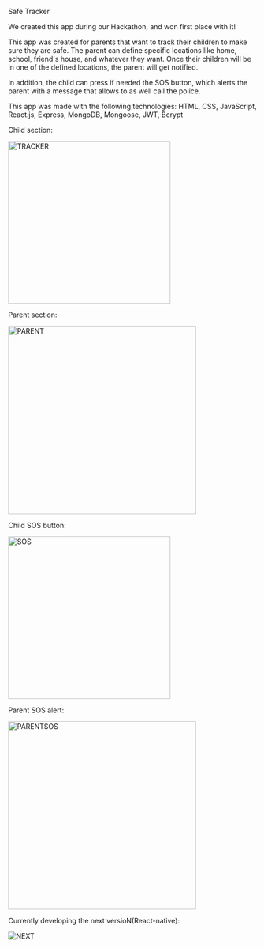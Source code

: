 Safe Tracker

We created this app during our Hackathon, and won first place with it!

This app was created for parents that want to track their children to make sure they are safe. The parent can define specific locations like home, school, friend's house, and whatever they want. Once their children will be in one of the defined locations, the parent will get notified.

In addition, the child can press if needed the SOS button, which alerts the parent with a message that allows to as well call the police.

This app was made with the following technologies:
HTML, CSS, JavaScript, React.js, Express, MongoDB, Mongoose, JWT, Bcrypt

Child section:

<img width="329" alt="TRACKER" src="https://user-images.githubusercontent.com/108272013/202144875-9e47afaf-c475-453f-b502-ff6f3d5545d7.png">




Parent section:

 <img width="381" alt="PARENT" src="https://user-images.githubusercontent.com/108272013/202144886-27714814-cd08-4e0a-84e0-1fbbf5985e49.png">



Child SOS button:

<img width="329" alt="SOS" src="https://user-images.githubusercontent.com/108272013/202144910-157b5c92-5049-436f-ba9b-02361c9148ce.png">


Parent SOS alert:

<img width="381" alt="PARENTSOS" src="https://user-images.githubusercontent.com/108272013/202144922-aff4c0c9-e8d1-49ad-a8b9-491aa880aa53.png">


Currently developing the next versioN(React-native):


![NEXT](https://user-images.githubusercontent.com/108272013/202145232-00360ce2-775f-49cb-85fe-92fca63f3b8b.jpeg)





